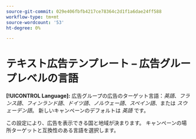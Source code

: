 ```yaml
---
source-git-commit: 029e406fbfb4217ce78364c2d1f1a6dae24ff588
workflow-type: tm+mt
source-wordcount: '53'
ht-degree: 0%

---
```

# テキスト広告テンプレート – 広告グループレベルの言語

**[!UICONTROL Language]:** 広告グループの広告のターゲット言語：*英語*、*フランス語*、*フィンランド語*、*ドイツ語*、*ノルウェー語*、*スペイン語*、または *スウェーデン語*。 新しいキャンペーンのデフォルトは *英語* です。

この設定により、広告を表示できる国と地域が決まります。 キャンペーンの場所ターゲットと互換性のある言語を選択します。

